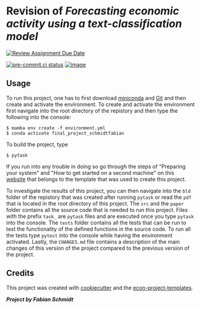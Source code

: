 # Revision of ***Forecasting economic activity using a text-classification model***

[![Review Assignment Due Date](https://classroom.github.com/assets/deadline-readme-button-24ddc0f5d75046c5622901739e7c5dd533143b0c8e959d652212380cedb1ea36.svg)](https://classroom.github.com/a/EVOsE4mq)

[![pre-commit.ci status](https://results.pre-commit.ci/badge/github/schmidtfabian/final_project_schmidtfabian/main.svg)](https://results.pre-commit.ci/latest/github/schmidtfabian/final_project_schmidtfabian/main)
[![image](https://img.shields.io/badge/code%20style-black-000000.svg)](https://github.com/psf/black)

## Usage

To run this project, one has to first download [miniconda](https://docs.conda.io/projects/miniconda/en/latest/) and [Git](https://git-scm.com/downloads) and then create and activate the environment. To create and activate the environment first navigate into the root directory of the repistory and then type the following into the console:

```console
$ mamba env create -f environment.yml
$ conda activate final_project_schmidtfabian
```

To build the project, type

```console
$ pytask
```

If you run into any trouble in doing so go through the steps of "Preparing your system" and "How to get started on a second machine" on this [website](https://econ-project-templates.readthedocs.io/en/stable/getting_started/index.html#preparing-your-system) that belongs to the template that was used to create this project.

To investigate the results of this project, you can then navigate into the `bld` folder of the repistory that was created after running `pytask` or read the `pdf` that is located in the root directory of this project. The `src` and the `paper` folder contains all the source code that is needed to run this project. Files with the prefix `task_` are `pytask` files and are executed once you type `pytask` into the console. The `tests` folder contains all the tests that can be run to test the functionality of the defined functions in the source code. To run all the tests type `pytest` into the console while having the environment activated. Lastly, the `CHANGES.md` file contains a description of the main changes of this version of the project compared to the previous version of the project.

## Credits

This project was created with [cookiecutter](https://github.com/audreyr/cookiecutter)
and the
[econ-project-templates](https://github.com/OpenSourceEconomics/econ-project-templates).

***Project by Fabian Schmidt***
